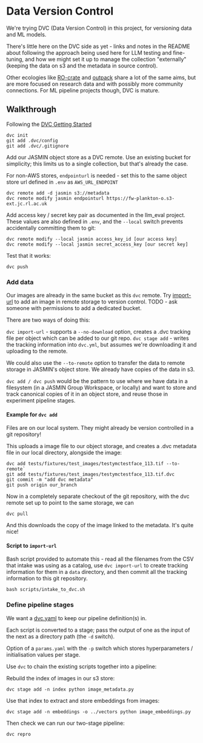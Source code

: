 # Data Version Control 

We're trying DVC (Data Version Control) in this project, for versioning data and ML models.

There's little here on the DVC side as yet - links and notes in the README about following the approach being used here for LLM testing and fine-tuning, and how we might set it up to manage the collection "externally" (keeping the data on s3 and the metadata in source control).

Other ecologies like [RO-crate](https://www.researchobject.org/ro-crate/) and [outpack](https://github.com/mrc-ide/outpack_server) share a lot of the same aims, but are more focused on research data and with possibly more community connections. For ML pipeline projects though, DVC is mature.

## Walkthrough

Following the [DVC Getting Started](https://github.com/iterative/dvc.org/blob/main/content/docs/start/index.md) 

```
dvc init
git add .dvc/config
git add .dvc/.gitignore
```

Add our JASMIN object store as a DVC remote. Use an existing bucket for simplicity; this limits us to a single collection, but that's already the case. 

For non-AWS stores, `endpointurl` is needed - set this to the same object store url defined in `.env` as `AWS_URL_ENDPOINT`

```
dvc remote add -d jasmin s3://metadata
dvc remote modify jasmin endpointurl https://fw-plankton-o.s3-ext.jc.rl.ac.uk
```

Add access key / secret key pair as documented in the llm_eval project. These values are also defined in `.env`, and the `--local` switch prevents accidentally committing them to git:

```
dvc remote modify --local jasmin access_key_id [our access key]
dvc remote modify --local jasmin secret_access_key [our secret key]
```

Test that it works:

`dvc push`

### Add data

Our images are already in the same bucket as this `dvc` remote. Try [import-url](https://dvc.org/doc/command-reference/import-url) to add an image in remote storage to version control. TODO - ask someone with permissions to add a dedicated bucket.

There are two ways of doing this:

`dvc import-url` - supports a `--no-download` option, creates a .dvc tracking file per object which can be added to our git repo.
`dvc stage add` - writes the tracking information into `dvc.yml`, but assumes we're downloading it and uploading to the remote.

We could also use the `--to-remote` option to transfer the data to remote storage in JASMIN's object store. We already have copies of the data in s3.

`dvc add / dvc push` would be the pattern to use where we have data in a filesystem (in a JASMIN Group Workspace, or locally) and want to store and track canonical copies of it in an object store, and reuse those in experiment pipeline stages.

#### Example for `dvc add`

Files are on our local system. They might already be version controlled in a git repository!

This uploads a image file to our object storage, and creates a .dvc metadata file in our local directory, alongside the image:

```
dvc add tests/fixtures/test_images/testymctestface_113.tif --to-remote`                                                                       
git add tests/fixtures/test_images/testymctestface_113.tif.dvc
git commit -m "add dvc metadata"
git push origin our_branch
```

Now in a completely separate checkout of the git repository, with the dvc remote set up to point to the same storage, we can

`dvc pull`

And this downloads the copy of the image linked to the metadata. It's quite nice!

#### Script to `import-url`

Bash script provided to automate this - read all the filenames from the CSV that intake was using as a catalog, use `dvc import-url` to create tracking information for them in a `data` directory, and then commit all the tracking information to this git repository.

`bash scripts/intake_to_dvc.sh`

### Define pipeline stages

We want a [dvc.yaml](https://dvc.org/doc/user-guide/project-structure/dvcyaml-files) to keep our pipeline definition(s) in.

Each script is converted to a stage; pass the output of one as the input of the next as a directory path (the `-d` switch).

Option of a `params.yaml` with the `-p` switch which stores hyperparameters / initialisation values per stage. 

Use `dvc` to chain the existing scripts together into a pipeline:

Rebuild the index of images in our s3 store:

`dvc stage add -n index python image_metadata.py`

Use that index to extract and store embeddings from images:

`dvc stage add -n embeddings -o ../vectors python image_embeddings.py`

Then check we can run our two-stage pipeline:

`dvc repro`


